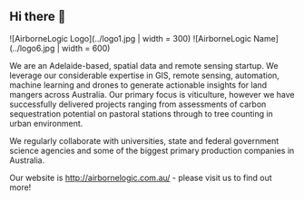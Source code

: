 ## Hi there 👋

<!--

**Here are some ideas to get you started:**

🙋‍♀️ A short introduction - what is your organization all about?
🌈 Contribution guidelines - how can the community get involved?
👩‍💻 Useful resources - where can the community find your docs? Is there anything else the community should know?
🍿 Fun facts - what does your team eat for breakfast?
🧙 Remember, you can do mighty things with the power of [Markdown](https://docs.github.com/github/writing-on-github/getting-started-with-writing-and-formatting-on-github/basic-writing-and-formatting-syntax)
-->
![AirborneLogic Logo](../logo1.jpg | width = 300)
![AirborneLogic Name](../logo6.jpg | width = 600)

We are an Adelaide-based, spatial data and remote sensing startup.
We leverage our considerable expertise in GIS, remote sensing, automation, machine learning and drones to generate actionable insights for land mangers across Australia.
Our primary focus is viticulture, however we have successfully delivered projects ranging from assessments of carbon sequestration potential on pastoral stations through to tree counting in urban environment.

We regularly collaborate with universities, state and federal government science agencies and some of the biggest primary production companies in Australia.

Our website is http://airbornelogic.com.au/ - please visit us to find out more!
